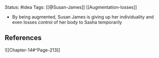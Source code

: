Status: #idea
Tags: [[@Susan-James]] [[Augmentation-losses]]

* By being augmented, Susan James is giving up her individuality and even losses control of her body to Sasha temporarily

## References

![[Chapter-14#^Page-213]] 